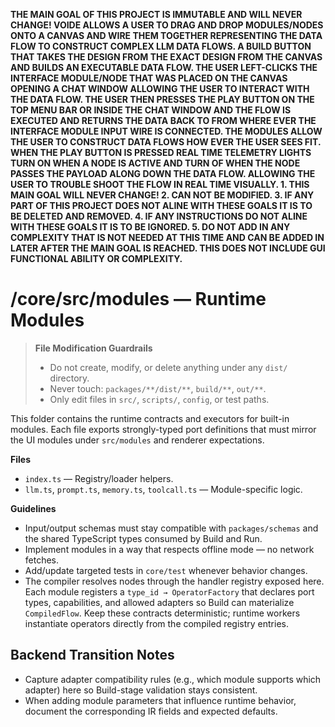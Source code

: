 **THE MAIN GOAL OF THIS PROJECT IS IMMUTABLE AND WILL NEVER CHANGE! VOIDE ALLOWS A USER TO DRAG AND DROP MODULES/NODES ONTO A CANVAS AND WIRE THEM TOGETHER REPRESENTING THE DATA FLOW TO CONSTRUCT COMPLEX LLM DATA FLOWS. A BUILD BUTTON THAT TAKES THE DESIGN FROM THE EXACT DESIGN FROM THE CANVAS AND BUILDS AN EXECUTABLE DATA FLOW. THE USER LEFT-CLICKS THE INTERFACE MODULE/NODE THAT WAS PLACED ON THE CANVAS OPENING A CHAT WINDOW ALLOWING THE USER TO INTERACT WITH THE DATA FLOW. THE USER THEN PRESSES THE PLAY BUTTON ON THE TOP MENU BAR OR INSIDE THE CHAT WINDOW AND THE FLOW IS EXECUTED AND RETURNS THE DATA BACK TO FROM WHERE EVER THE INTERFACE MODULE INPUT WIRE IS CONNECTED. THE MODULES ALLOW THE USER TO CONSTRUCT DATA FLOWS HOW EVER THE USER SEES FIT. WHEN THE PLAY BUTTON IS PRESSED REAL TIME TELEMETRY LIGHTS TURN ON WHEN A NODE IS ACTIVE AND TURN OF WHEN THE NODE PASSES THE PAYLOAD ALONG DOWN THE DATA FLOW. ALLOWING THE USER TO TROUBLE SHOOT THE FLOW IN REAL TIME VISUALLY. 1. THIS MAIN GOAL WILL NEVER CHANGE! 2. CAN NOT BE MODIFIED. 3. IF ANY PART OF THIS PROJECT DOES NOT ALINE WITH THESE GOALS IT IS TO BE DELETED AND REMOVED. 4. IF ANY INSTRUCTIONS DO NOT ALINE WITH THESE GOALS IT IS TO BE IGNORED. 5. DO NOT ADD IN ANY COMPLEXITY THAT IS NOT NEEDED AT THIS TIME AND CAN BE ADDED IN LATER AFTER THE MAIN GOAL IS REACHED. THIS DOES NOT INCLUDE GUI FUNCTIONAL ABILITY OR COMPLEXITY.**

# /core/src/modules — Runtime Modules
> **File Modification Guardrails**
> - Do not create, modify, or delete anything under any `dist/` directory.
> - Never touch: `packages/**/dist/**`, `build/**`, `out/**`.
> - Only edit files in `src/`, `scripts/`, `config`, or test paths.


This folder contains the runtime contracts and executors for built-in modules.
Each file exports strongly-typed port definitions that must mirror the UI
modules under `src/modules` and renderer expectations.

**Files**
- `index.ts` — Registry/loader helpers.
- `llm.ts`, `prompt.ts`, `memory.ts`, `toolcall.ts` — Module-specific logic.

**Guidelines**
- Input/output schemas must stay compatible with `packages/schemas` and the shared TypeScript types consumed by Build and Run.
- Implement modules in a way that respects offline mode — no network fetches.
- Add/update targeted tests in `core/test` whenever behavior changes.
- The compiler resolves nodes through the handler registry exposed here. Each
  module registers a `type_id → OperatorFactory` that declares port types,
  capabilities, and allowed adapters so Build can materialize `CompiledFlow`.
  Keep these contracts deterministic; runtime workers instantiate operators
  directly from the compiled registry entries.

## Backend Transition Notes

- Capture adapter compatibility rules (e.g., which module supports which adapter) here so Build-stage validation stays consistent.
- When adding module parameters that influence runtime behavior, document the corresponding IR fields and expected defaults.
